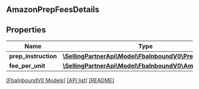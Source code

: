 ## AmazonPrepFeesDetails

## Properties

Name | Type | Description | Notes
------------ | ------------- | ------------- | -------------
**prep_instruction** | [**\SellingPartnerApi\Model\FbaInboundV0\PrepInstruction**](PrepInstruction.md) |  | [optional]
**fee_per_unit** | [**\SellingPartnerApi\Model\FbaInboundV0\Amount**](Amount.md) |  | [optional]

[[FbaInboundV0 Models]](../) [[API list]](../../Api) [[README]](../../../README.md)
